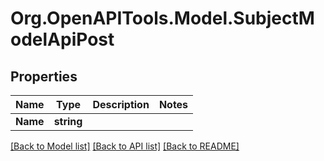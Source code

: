 # Org.OpenAPITools.Model.SubjectModelApiPost
## Properties

Name | Type | Description | Notes
------------ | ------------- | ------------- | -------------
**Name** | **string** |  | 

[[Back to Model list]](../README.md#documentation-for-models) [[Back to API list]](../README.md#documentation-for-api-endpoints) [[Back to README]](../README.md)

